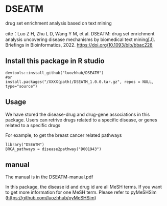 # DSEATM
drug set enrichment analysis based on text mining

cite：Luo Z H, Zhu L D, Wang Y M, et al. DSEATM: drug set enrichment analysis uncovering disease mechanisms by biomedical text mining[J]. Briefings in Bioinformatics, 2022. https://doi.org/10.1093/bib/bbac228

Install this package in R studio
-----------------------------------

```{r}
devtools::install_github("luozhhub/DSEATM")
#or
install.packages("/XXXX(path)/DSEATM_1.0.0.tar.gz", repos = NULL, type="source")
```

Usage
----------
We have stored the disease-drug and drug-gene associations in this package.
Users can retrive drugs related to a specific disease, or genes related to a specific drugs

For example, to get the breast cancer related pathways
```{r}
library("DSEATM")
BRCA_pathways = disease2pathway("D001943")
```

manual
---------
The manual is in the DSEATM-manual.pdf  

In this package, the disease id and drug id are all MeSH terms. If you want to get more information for one MeSH term.
Please refer to pyMeSHSim (https://github.com/luozhhub/pyMeSHSim)
